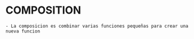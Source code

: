
# COMPOSITION

    - La composicion es combinar varias funciones pequeñas para crear una nueva funcion